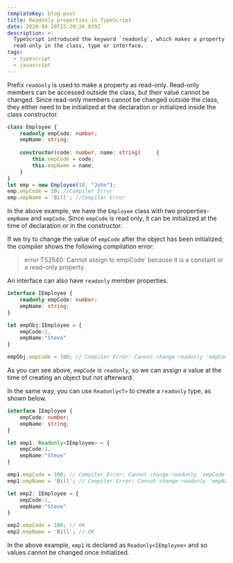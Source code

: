 ```yaml
---
templateKey: blog-post
title: Readonly properties in TypeScript
date: 2020-04-20T15:29:26.039Z
description: >-
  TypeScript introduced the keyword `readonly`, which makes a property as
  read-only in the class, type or interface.
tags:
  - typescript
  - javascript
---
```



Prefix `readonly` is used to make a property as read-only. Read-only members can be accessed outside the class, but their value cannot be changed. Since read-only members cannot be changed outside the class, they either need to be initialized at the declaration or initialized inside the class constructor.

```typescript
class Employee {
    readonly empCode: number;
    empName: string;
    
    constructor(code: number, name: string)     {
        this.empCode = code;
        this.empName = name;
    }
}
let emp = new Employee(10, "John");
emp.empCode = 20; //Compiler Error
emp.empName = 'Bill'; //Compiler Error
```

In the above example, we have the `Employee` class with two properties- `empName` and `empCode`. Since `empCode` is read only, it can be initialized at the time of declaration or in the constructor.

If we try to change the value of `empCode` after the object has been initialized, the compiler shows the following compilation error:

> error TS2540: Cannot assign to empCode' because it is a constant or a read-only property.

An interface can also have `readonly` member properties.

```typescript
interface IEmployee {
    readonly empCode: number;
    empName: string;
}

let empObj:IEmployee = {
    empCode:1,
    empName:"Steve"
}

empObj.empCode = 100; // Compiler Error: Cannot change readonly 'empCode'
```

As you can see above, `empCode` is `readonly`, so we can assign a value at the time of creating an object but not afterward.

In the same way, you can use `Readonly<T>` to create a `readonly` type, as shown below.

```typescript
interface IEmployee {
    empCode: number;
    empName: string;
}

let emp1: Readonly<IEmployee> = {
    empCode:1,
    empName:"Steve"
}

emp1.empCode = 100; // Compiler Error: Cannot change readonly 'empCode'
emp1.empName = 'Bill'; // Compiler Error: Cannot change readonly 'empName'

let emp2: IEmployee = {
    empCode:1,
    empName:"Steve"
}

emp2.empCode = 100; // OK
emp2.empName = 'Bill'; // OK
```

In the above example, `emp1` is declared as `Readonly<IEmployee>` and so values cannot be changed once initialized.
